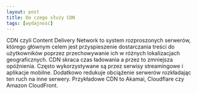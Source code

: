 ```yaml
---
layout: post
title: Do czego służy CDN
tags: [wydajność]
---
```


CDN czyli Content Delivery Network to system rozproszonych serwerów, którego głównym celem jest przyspieszenie dostarczania treści do użytkowników poprzez przechowywanie ich w różnych lokalizacjach geograficznych. CDN skraca czas ładowania a przez to zmniejsza opóźnienia. Często wykorzystywane są przez serwisy streamingowe i aplikacje mobilne. Dodatkowo redukuje obciążenie serwerów rozkładając ten ruch na inne serwery. Przykładowe CDN to Akamai, Cloudflare czy Amazon CloudFront.
